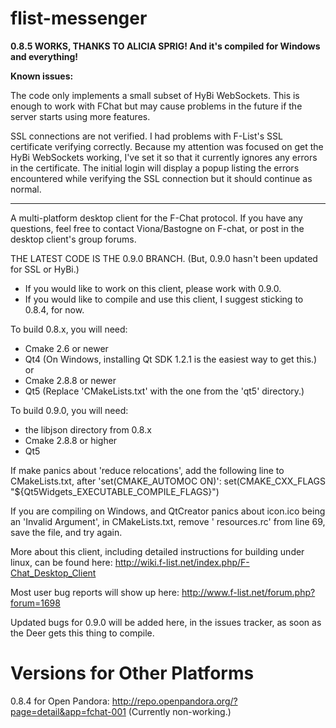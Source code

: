 flist-messenger
===============

**0.8.5 WORKS, THANKS TO ALICIA SPRIG! And it's compiled for Windows and everything!**


**Known issues:**

The code only implements a small subset of HyBi WebSockets. This is enough to work with FChat but may cause problems in the future if the server starts using more features.

SSL connections are not verified. I had problems with F-List's SSL certificate verifying correctly. Because my attention was focused on get the HyBi WebSockets working, I've set it so that it currently ignores any errors in the certificate. The initial login will display a popup listing the errors encountered while verifying the SSL connection but it should continue as normal.


---------------



A multi-platform desktop client for the F-Chat protocol. If you have any questions, feel free to contact Viona/Bastogne on F-chat, or post in the desktop client's group forums.

THE LATEST CODE IS THE 0.9.0 BRANCH. (But, 0.9.0 hasn't been updated for SSL or HyBi.)
- If you would like to work on this client, please work with 0.9.0. 
- If you would like to compile and use this client, I suggest sticking to 0.8.4, for now.

To build 0.8.x, you will need:
- Cmake 2.6 or newer
- Qt4 (On Windows, installing Qt SDK 1.2.1 is the easiest way to get this.)
   or
- Cmake 2.8.8 or newer
- Qt5 (Replace 'CMakeLists.txt' with the one from the 'qt5' directory.)

To build 0.9.0, you will need:
- the libjson directory from 0.8.x
- Cmake 2.8.8 or higher
- Qt5

If make panics about 'reduce relocations', add the following line to CMakeLists.txt, after 'set(CMAKE_AUTOMOC ON)':
  set(CMAKE_CXX_FLAGS "${Qt5Widgets_EXECUTABLE_COMPILE_FLAGS}")
  
If you are compiling on Windows, and QtCreator panics about icon.ico being an 'Invalid Argument', in CMakeLists.txt, remove ' resources.rc' from line 69, save the file, and try again.

More about this client, including detailed instructions for building under linux, can be found here: http://wiki.f-list.net/index.php/F-Chat_Desktop_Client

Most user bug reports will show up here: http://www.f-list.net/forum.php?forum=1698

Updated bugs for 0.9.0 will be added here, in the issues tracker, as soon as the Deer gets this thing to compile. 

Versions for Other Platforms
==============
0.8.4 for Open Pandora: http://repo.openpandora.org/?page=detail&app=fchat-001 (Currently non-working.)
